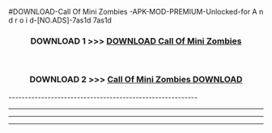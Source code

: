 #DOWNLOAD-Call Of Mini Zombies -APK-MOD-PREMIUM-Unlocked-for A n d r o i d-[NO.ADS]-7as1d 7as1d 



<div align="center">

<h3>DOWNLOAD 1 >>> <a href="https://t.co/FKmqrqFo6t??judul=Call Of Mini Zombies ">DOWNLOAD Call Of Mini Zombies </a></h3><br>

<h3>DOWNLOAD 2 >>> <a href="https://t.co/FKmqrqFo6t??judul=Call Of Mini Zombies ">Call Of Mini Zombies  DOWNLOAD </a></h3>

</div>
----------------------------------------------------------

----------------------------------------------------------

----------------------------------------------------------

----------------------------------------------------------



